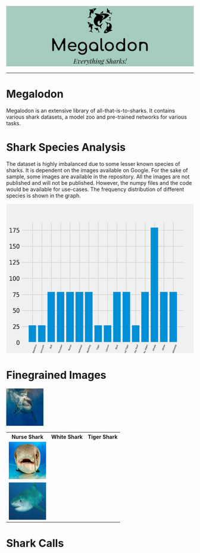 ![Logo](imgs-readme/logo.png)
<hr>

# Megalodon
Megalodon is an extensive library of all-that-is-to-sharks. It contains various shark datasets, a model zoo and pre-trained networks for various tasks.

# Shark Species Analysis
The dataset is highly imbalanced due to some lesser known species of sharks. It is dependent on the images available on Google. For the sake of sample, some images are available in the repository. All the images are not published and will not be published. However, the numpy files and the code would be available for use-cases.
The frequency distribution of different species is shown in the graph.

<img src="imgs-readme/dist.png" width="600" height="400"/>

# Finegrained Images

<table style="width:100%">
  <tr>
    <th>Nurse Shark</th>
    <th>White Shark</th>
    <th>Tiger Shark</th>
  </tr>
  <tr>
    <td><img src="Finegrained-Images/data/Nurse Shark/4.jpg" width="100" height="100" /></td>
  </tr>
  <tr>
    <img src="Finegrained-Images/data/White Shark/19.jpg" width="100" height="100" />
  </tr>
  <tr>
    <td><img src="Finegrained-Images/data/Tiger Shark/21.jpg" width="100" height="100"/></td>
  </tr>
</table>

</body>
</html>

# Shark Calls
